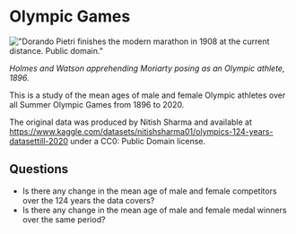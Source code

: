# Olympic Games

!["Dorando Pietri finishes the modern marathon in 1908 at the current distance. Public domain."](https://upload.wikimedia.org/wikipedia/commons/3/31/Dorando_Pietri_1908.jpg)

_Holmes and Watson apprehending Moriarty posing as an Olympic athlete, 1896._

This is a study of the mean ages of male and female Olympic athletes over all Summer Olympic Games from 1896 to 2020. 

The original data was produced by Nitish Sharma and available at https://www.kaggle.com/datasets/nitishsharma01/olympics-124-years-datasettill-2020 under a CC0: Public Domain license.

## Questions

- Is there any change in the mean age of male and female competitors over the 124 years the data covers?
- Is there any change in the mean age of male and female medal winners over the same period?


